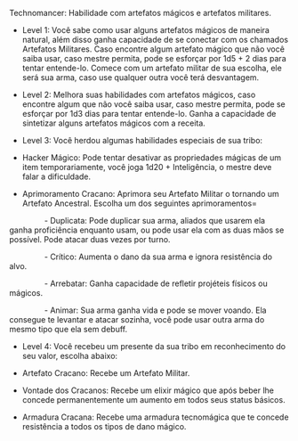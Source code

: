 Technomancer: Habilidade com artefatos mágicos e artefatos militares.

- Level 1: Você sabe como usar alguns artefatos mágicos de maneira natural, além disso ganha capacidade de se conectar com os chamados Artefatos Militares. Caso encontre algum artefato mágico que não você saiba usar, caso mestre permita, pode se esforçar por 1d5 + 2 dias para tentar entende-lo. Comece com um artefato militar de sua escolha, ele será sua arma, caso use qualquer outra você terá desvantagem.

- Level 2: Melhora suas habilidades com artefatos mágicos, caso encontre algum que não você saiba usar, caso mestre permita, pode se esforçar por 1d3 dias para tentar entende-lo. Ganha a capacidade de sintetizar alguns artefatos mágicos com a receita.

- Level 3: Você herdou algumas habilidades especiais de sua tribo:

 - Hacker Mágico: Pode tentar desativar as propriedades mágicas de um item temporariamente, você joga 1d20 + Inteligência, o mestre deve falar a dificuldade.

 - Aprimoramento Cracano: Aprimora seu Artefato Militar o tornando um Artefato Ancestral. Escolha um dos seguintes aprimoramentos=

                - Duplicata: Pode duplicar sua arma, aliados que usarem ela ganha proficiência enquanto usam, ou pode usar ela com as duas mãos se possível. Pode atacar duas vezes por turno.

                - Crítico: Aumenta o dano da sua arma e ignora resistência do alvo.

                - Arrebatar: Ganha capacidade de refletir projéteis físicos ou mágicos.

                - Animar: Sua arma ganha vida e pode se mover voando. Ela consegue te levantar e atacar sozinha, você pode usar outra arma do mesmo tipo que ela sem debuff.

- Level 4: Você recebeu um presente da sua tribo em reconhecimento do seu valor, escolha abaixo:

 - Artefato Cracano: Recebe um Artefato Militar.

 - Vontade dos Cracanos: Recebe um elixir mágico que após beber lhe concede permanentemente um aumento em todos seus status básicos.

 - Armadura Cracana: Recebe uma armadura tecnomágica que te concede resistência a todos os tipos de dano mágico.